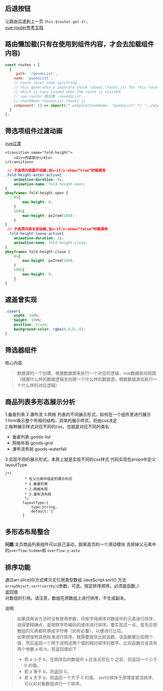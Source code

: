 ## 后退按钮
让路由后退到上一页
`this.$router.go(-1);`  
[vue-router参考文档](https://router.vuejs.org/zh/?)
## 路由懒加载(只有在使用到组件内容，才会去加载组件内容)
```javascript
const routes = [
  {
     path: '/goodsList',
    name: 'goodsList',
    // route level code-splitting
    // this generates a separate chunk (about.[hash].js) for this route
    // which is lazy-loaded when the route is visited.
    // vue-router 懒加载 ->GoodsList
    // chunkName->GoodsList.[hash].js
    component: () => import(/* webpackChunkName: "GoodsList" */ '../views/GoodsList.vue')
  }
];
```
## 筛选项组件过渡动画
[vue过渡](https://cn.vuejs.org/v2/guide/transitions.html)  

```
<transition name="fold-height">
    <div>内容部分</div>
</transition>
```
```css
 // 子选项内容展开动画,当v-if/v-show=“true”时候调用
.fold-height-enter-active{
    animation-duration: 3s;
    animation-name: fold-height-open;
}
@keyframes fold-height-open {
    0%{
        max-height: 0;
    }
    100%{
        max-height: px2rem(180);
    }
}
 // 子选项内容关闭动画,当v-if/v-show=“false”时候调用
 .fold-height-leave-active{
    animation-duration: 3s;
    animation-name: fold-height-close;
}
@keyframes fold-height-close {
    0%{
        max-height: px2rem(180);
    }
    100%{
        max-height: 0;
    }
}
```
## 遮盖曾实现
```css
.cover{
    width: 100%;
    height: 100%;
    position: fixed;
    background-color: rgba(0,0,0,.4);
}
```
## 筛选器组件
核心内容
>数据源的一个创建，根据数据源来执行一个对应的逻辑，vue数据驱动视图（根据什么样的数据逻辑去创建一个什么样的数据源，根据数据源去执行一个什么样的对应逻辑）

## 商品列表多形态展示分析
1.垂直列表
2.瀑布流
3.网格
列表的不同展示形式，如何在一个组件里进行展示
1.html表示整个布局的结构，具体的展示样式，将由css决定  
2.每种展示样式对应不同的css，也就是对应不同的类名  
+ 垂直列表 goods-list
+ 网格布局 goods-grid
+ 瀑布流布局 goods-waterfall  

3.实现不同的展示形式，本质上就是实现不同的css样式
代码实现在props中定义layoutType
```    
/**
         * 在父元素中指定的展示形式
         * 1.垂直列表
         * 2.网格布局
         * 3.瀑布流布局
         */
        layoutType:{
            type:String,
            default:'1'
        }
```
## 多形态布局整合
**问题**:主页商品列表组件可以自己滚动，脱离首页的一个滑动模块
去除掉父元素中的`overflow:hidden`和
`overflow-y;auto`
## 排序功能
通过arr.slice(0)方式拷贝无引用类型数组
JavaScript sort() 方法
`arrayObject.sort(sortby)`(参数，可选。规定排序顺序。必须是函数。)   
返回值  
对数组的引用。请注意，数组在原数组上进行排序，不生成副本。

说明  
>如果调用该方法时没有使用参数，将按字母顺序对数组中的元素进行排序，说得更精确点，是按照字符编码的顺序进行排序。要实现这一点，首先应把数组的元素都转换成字符串（如有必要），以便进行比较。  
如果想按照其他标准进行排序，就需要提供比较函数，该函数要比较两个值，然后返回一个用于说明这两个值的相对顺序的数字。比较函数应该具有两个参数 a 和 b，其返回值如下：
>+ 若 a 小于 b，在排序后的数组中 a 应该出现在 b 之前，则返回一个小于 0 的值。
>+ 若 a 等于 b，则返回 0。
>+ 若 a 大于 b，则返回一个大于 0 的值。
sort()排序于原理是冒泡排序，可以对对象数组进行一个排序。
